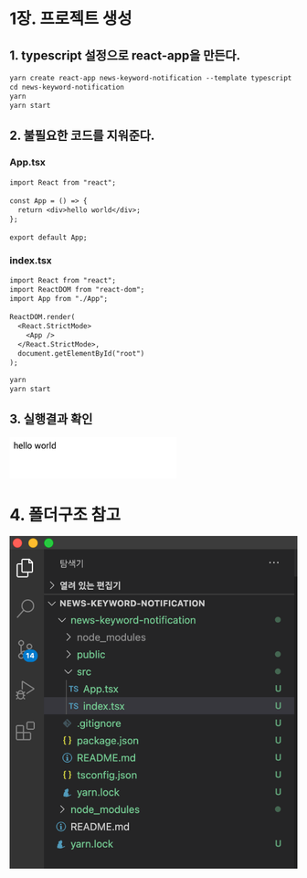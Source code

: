 # 1장. 프로젝트 생성

## 1. typescript 설정으로 react-app을 만든다.

```
yarn create react-app news-keyword-notification --template typescript
cd news-keyword-notification
yarn
yarn start
```

## 2. 불필요한 코드를 지워준다.

### App.tsx

```tsx
import React from "react";

const App = () => {
  return <div>hello world</div>;
};

export default App;
```

### index.tsx

```tsx
import React from "react";
import ReactDOM from "react-dom";
import App from "./App";

ReactDOM.render(
  <React.StrictMode>
    <App />
  </React.StrictMode>,
  document.getElementById("root")
);
```

```
yarn
yarn start
```

## 3. 실행결과 확인

![running_result](./1장_실행결과.png)

# 4. 폴더구조 참고

![folder_structure](./1장_폴더구조.png)
